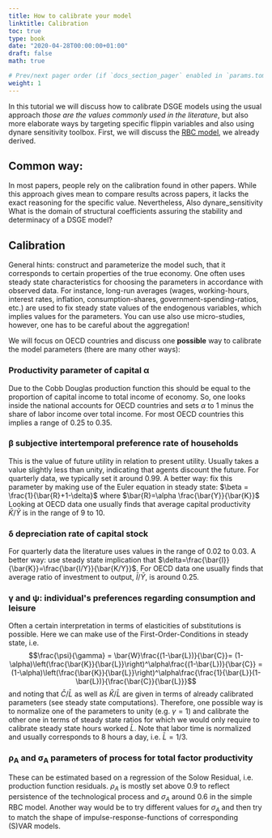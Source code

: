 ```yaml
---
title: How to calibrate your model
linktitle: Calibration
toc: true
type: book
date: "2020-04-28T00:00:00+01:00"
draft: false
math: true

# Prev/next pager order (if `docs_section_pager` enabled in `params.toml`)
weight: 1
---
```

In this tutorial we will discuss how to calibrate DSGE models using the usual approach *those are the values commonly used in the literature*, but also more elaborate ways by targeting specific flippin variables and also using dynare sensitivity toolbox. First, we will discuss the [RBC model](rbc), we already derived.

## Common way: 
In most papers, people rely on the calibration found in other papers. While this approach gives mean to compare results across papers, it lacks the exact reasoning for the specific value. Nevertheless, 
Also dynare_sensitivity What is the domain of structural coefficients assuring the stability and determinacy of a DSGE model?

## Calibration
General hints: construct and parameterize the model such, that it corresponds to certain properties of the true economy. One often uses steady state characteristics for choosing the parameters in accordance with observed data. For instance, long-run averages (wages, working-hours, interest rates, inflation, consumption-shares, government-spending-ratios, etc.) are used to fix steady state values of the endogenous variables, which implies values for the parameters. You can use also use micro-studies, however, one has to be careful about the aggregation!

We will focus on OECD countries and discuss one **possible** way to calibrate the model parameters (there are many other ways):
### Productivity parameter of capital $\boldsymbol{\alpha}$
Due to the Cobb Douglas production function this should be equal to the proportion of capital income to total income of economy. So, one looks inside the national accounts for OECD countries and sets $\alpha$ to 1 minus the share of labor income over total income. For most OECD countries this implies a range of 0.25 to 0.35.

### $\boldsymbol{\beta}$ subjective intertemporal preference rate of households
This is the value of future utility in relation to present utility. Usually takes a value slightly less than unity, indicating that agents discount the future. For quarterly data, we typically set it around 0.99. A better way: fix this parameter by making use of the Euler equation in steady state: $\beta = \frac{1}{\bar{R}+1-\delta}$ where $\bar{R}=\alpha \frac{\bar{Y}}{\bar{K}}$ Looking at OECD data one usually finds that average capital productivity $\bar{K}/\bar{Y}$ is in the range of $9$ to $10$.

### $\boldsymbol{\delta}$ depreciation rate of capital stock
For quarterly data the literature uses values in the range of 0.02 to 0.03. A better way: use steady state implication that $\delta=\frac{\bar{I}}{\bar{K}}=\frac{\bar{I/Y}}{\bar{K/Y}}$. For OECD data one usually finds that average ratio of investment to output, $\bar{I}/\bar{Y}$, is around 0.25.

### $\boldsymbol{\gamma}$ and $\boldsymbol{\psi}$: individual's preferences regarding consumption and leisure
Often a certain interpretation in terms of elasticities of substitutions is possible. Here we can make use of the First-Order-Conditions in steady state, i.e.
$$\frac{\psi}{\gamma} = \bar{W}\frac{(1-\bar{L})}{\bar{C}}= (1-\alpha)\left(\frac{\bar{K}}{\bar{L}}\right)^\alpha\frac{(1-\bar{L})}{\bar{C}} = (1-\alpha)\left(\frac{\bar{K}}{\bar{L}}\right)^\alpha\frac{\frac{1}{\bar{L}}(1-\bar{L})}{\frac{\bar{C}}{\bar{L}}}$$
and noting that $\bar{C}/\bar{L}$ as well as $\bar{K}/\bar{L}$ are given in terms of already calibrated parameters (see steady state computations). Therefore, one possible way is to normalize one of the parameters to unity (e.g. $\gamma=1$) and calibrate the other one in terms of steady state ratios for which we would only require to calibrate steady state hours worked $\bar{L}$. Note that labor time is normalized and usually corresponds to 8 hours a day, i.e. $\bar{L}=1/3$.

### $\boldsymbol{\rho_A}$ and $\boldsymbol{\sigma_A}$ parameters of process for total factor productivity
These can be estimated based on a regression of the Solow Residual, i.e. production function residuals. $\rho_A$ is mostly set above 0.9 to reflect persistence of the technological process and $\sigma_A$ around $0.6$ in the simple RBC model. Another way would be to try different values for $\sigma_A$ and then try to match the shape of impulse-response-functions of corresponding (S)VAR models.